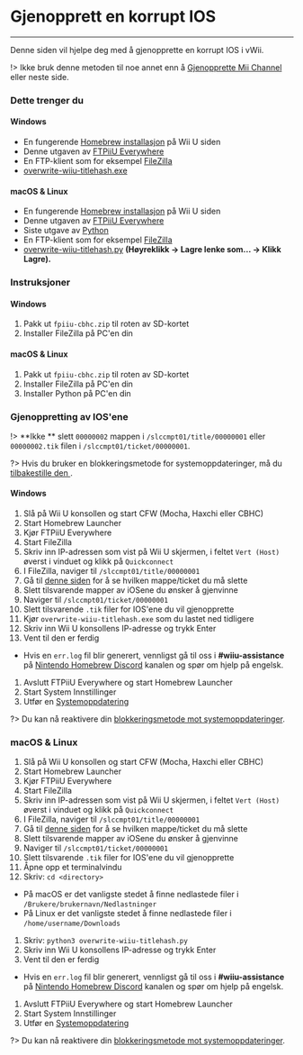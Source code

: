 # Gjenopprett en korrupt IOS
---
Denne siden vil hjelpe deg med å gjenopprette en korrupt IOS i vWii.

!> Ikke bruk denne metoden til noe annet enn å [Gjenopprette Mii Channel](recover-mii-channel) eller neste side.

### Dette trenger du

<!-- tabs:start -->

#### **Windows**

- En fungerende [Homebrew installasjon](introduction) på Wii U siden
- Denne utgaven av [FTPiiU Everywhere](http://wiiubru.com/appstore/zips/fpiiu-cbhc.zip)
- En FTP-klient som for eksempel [FileZilla](https://filezilla-project.org/download.php?show_all=1)
- <a href="https://github.com/ihaveamac/overwrite-wiiu-titlehash/releases/download/v1.0/overwrite-wiiu-titlehash.exe" download>overwrite-wiiu-titlehash.exe</a>

#### **macOS & Linux**

- En fungerende [Homebrew installasjon](introduction) på Wii U siden
- Denne utgaven av [FTPiiU Everywhere](http://wiiubru.com/appstore/zips/fpiiu-cbhc.zip)
- Siste utgave av [Python](https://www.python.org/downloads/)
- En FTP-klient som for eksempel [FileZilla](https://filezilla-project.org/download.php?show_all=1)
- <a href="https://github.com/ihaveamac/overwrite-wiiu-titlehash/raw/master/overwrite-wiiu-titlehash.py" download>overwrite-wiiu-titlehash.py</a> **(Høyreklikk -> Lagre lenke som... -> Klikk Lagre).**

<!-- tabs:end -->

### Instruksjoner

<!-- tabs:start -->

#### **Windows**

1. Pakk ut `fpiiu-cbhc.zip` til roten av SD-kortet
1. Installer FileZilla på PC'en din

#### **macOS & Linux**

1. Pakk ut `fpiiu-cbhc.zip` til roten av SD-kortet
1. Installer FileZilla på PC'en din
1. Installer Python på PC'en din

<!-- tabs:end -->

### Gjenoppretting av IOS'ene

!> **Ikke ** slett `00000002` mappen i `/slccmpt01/title/00000001` eller `00000002.tik` filen i `/slccmpt01/ticket/00000001`.

?> Hvis du bruker en blokkeringsmetode for systemoppdateringer, må du [tilbakestille den ](unblock-updates).

<!-- tabs:start -->

#### **Windows**

1. Slå på Wii U konsollen og start CFW (Mocha, Haxchi eller CBHC)
1. Start Homebrew Launcher
1. Kjør FTPiiU Everywhere
1. Start FileZilla
1. Skriv inn IP-adressen som vist på Wii U skjermen, i feltet `Vert (Host)` øverst i vinduet og klikk på `Quickconnect`
1. I FileZilla, naviger til `/slccmpt01/title/00000001`
1. Gå til [denne siden](ios-folders) for å se hvilken mappe/ticket du må slette
1. Slett tilsvarende mapper av iOSene du ønsker å gjenvinne
1. Naviger til `/slccmpt01/ticket/00000001`
1. Slett tilsvarende `.tik` filer for IOS'ene du vil gjenopprette
1. Kjør `overwrite-wiiu-titlehash.exe` som du lastet ned tidligere
1. Skriv inn Wii U konsollens IP-adresse og trykk Enter
1. Vent til den er ferdig
 - Hvis en `err.log` fil blir generert, vennligst gå til oss i **#wiiu-assistance** på [Nintendo Homebrew Discord](https://discord.gg/C29hYvh) kanalen og spør om hjelp på engelsk.
1. Avslutt FTPiiU Everywhere og start Homebrew Launcher
1. Start System Innstillinger
1. Utfør en [Systemoppdatering ](https://en-americas-support.nintendo.com/app/answers/detail/a_id/1136/~/how-to-perform-a-system-update)

?> Du kan nå reaktivere din [blokkeringsmetode mot systemoppdateringer](block-updates).

### **macOS & Linux**

1. Slå på Wii U konsollen og start CFW (Mocha, Haxchi eller CBHC)
1. Start Homebrew Launcher
1. Kjør FTPiiU Everywhere
1. Start FileZilla
1. Skriv inn IP-adressen som vist på Wii U skjermen, i feltet `Vert (Host)` øverst i vinduet og klikk på `Quickconnect`
1. I FileZilla, naviger til `/slccmpt01/title/00000001`
1. Gå til [denne siden](ios-folders) for å se hvilken mappe/ticket du må slette
1. Slett tilsvarende mapper av iOSene du ønsker å gjenvinne
1. Naviger til `/slccmpt01/ticket/00000001`
1. Slett tilsvarende `.tik` filer for IOS'ene du vil gjenopprette
1. Åpne opp et terminalvindu
1. Skriv: `cd <directory>`
 - På macOS er det vanligste stedet å finne nedlastede filer i `/Brukere/brukernavn/Nedlastninger`
 - På Linux er det vanligste stedet å finne nedlastede filer i `/home/username/Downloads`
1. Skriv: `python3 overwrite-wiiu-titlehash.py`
1. Skriv inn Wii U konsollens IP-adresse og trykk Enter
1. Vent til den er ferdig
 - Hvis en `err.log` fil blir generert, vennligst gå til oss i **#wiiu-assistance** på [Nintendo Homebrew Discord](https://discord.gg/C29hYvh) kanalen og spør om hjelp på engelsk.
1. Avslutt FTPiiU Everywhere og start Homebrew Launcher
1. Start System Innstillinger
1. Utfør en [Systemoppdatering ](https://en-americas-support.nintendo.com/app/answers/detail/a_id/1136/~/how-to-perform-a-system-update)

?> Du kan nå reaktivere din [blokkeringsmetode mot systemoppdateringer](block-updates).

<!-- tabs:end -->